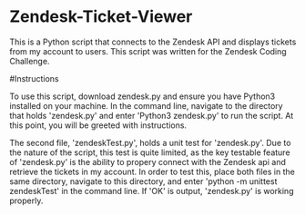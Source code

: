 # Zendesk-Ticket-Viewer

This is a Python script that connects to the Zendesk API and displays tickets from my account to users. This script was written for the Zendesk Coding Challenge.

#Instructions

To use this script, download zendesk.py and ensure you have Python3 installed on your machine. In the command line, navigate to the directory that holds 'zendesk.py' and enter 'Python3 zendesk.py' to run the script. At this point, you will be greeted with instructions.

The second file, 'zendeskTest.py', holds a unit test for 'zendesk.py'. Due to the nature of the script, this test is quite limited, as the key testable feature of 'zendesk.py' is the ability to propery connect with the Zendesk api and retrieve the tickets in my account. In order to test this, place both files in the same directory, navigate to this directory, and enter 'python -m unittest zendeskTest' in the command line. If 'OK' is output, 'zendesk.py' is working properly.
